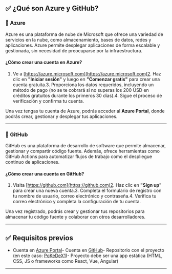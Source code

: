 
## ✅ ¿Qué son Azure y GitHub?

### 🔹 Azure
Azure es una plataforma de nube de Microsoft que ofrece una variedad de servicios en la nube, como almacenamiento, bases de datos, redes y aplicaciones. Azure permite desplegar aplicaciones de forma escalable y gestionada, sin necesidad de preocuparse por la infraestructura.

#### ¿Cómo crear una cuenta en Azure?

1. Ve a [https://azure.microsoft.com](https://azure.microsoft.com)2. Haz clic en **"Iniciar sesión"** y luego en **"Comenzar gratis"** para crear una cuenta gratuita.3. Proporciona los datos requeridos, incluyendo un método de pago (no se te cobrará si no superas los 200 USD en créditos gratuitos durante los primeros 30 días).4. Sigue el proceso de verificación y confirma tu cuenta.




Una vez tengas tu cuenta de Azure, podrás acceder al **Azure Portal**, donde podrás crear, gestionar y desplegar tus aplicaciones.

---

### 🔹 GitHub
GitHub es una plataforma de desarrollo de software que permite almacenar, gestionar y compartir código fuente. Además, ofrece herramientas como GitHub Actions para automatizar flujos de trabajo como el despliegue continuo de aplicaciones.

#### ¿Cómo crear una cuenta en GitHub?

1. Visita [https://github.com](https://github.com)2. Haz clic en **"Sign up"** para crear una nueva cuenta.3. Completa el formulario de registro con tu nombre de usuario, correo electrónico y contraseña.4. Verifica tu correo electrónico y completa la configuración de tu cuenta.




Una vez registrado, podrás crear y gestionar tus repositorios para almacenar tu código fuente y colaborar con otros desarrolladores.

---

## ✅ Requisitos previos

- Cuenta en [Azure Portal](https://portal.azure.com)- Cuenta en [GitHub](https://github.com)- Repositorio con el proyecto (en este caso: [PoKeDeX1](https://github.com/Juansebblanco/PoKeDeX1))- Proyecto debe ser una app estática (HTML, CSS, JS o frameworks como React, Vue, Angular)




---
